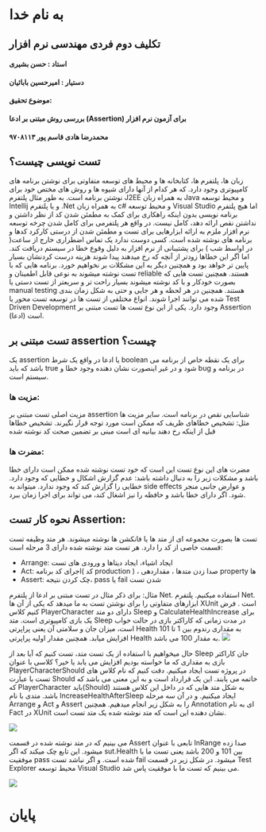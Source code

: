 # به نام خدا

## تکلیف دوم فردی مهندسی نرم افزار 
#### استاد : حسن بشیری
#### دستیار : امیرحسین بابائیان
#### موضوع تحقیق:
#### بررسی روش مبتنی بر ادعا (Assertion) برای آزمون نرم افزار
#### محمدرضا هادی قاسم پور ۹۷۰۸۱۱۳



## تست نویسی چیست؟
زبان ها، پلتفرم ها، کتابخانه ها و محیط های توسعه متفاوتی برای نوشتن برنامه های کامپیوتری وجود دارد. که هر کدام از آنها دارای شیوه ها و روش های مختص خود برای نوشتن برنامه است. به طور مثال پلتفرم J2EE به همراه زبان Java و محیط توسعه Intellij و یا پلتفرم .Net به همراه زبان c# و محیط توسعه Visual Studio
اما هیچ پلتفرم برنامه نویسی بدون اینکه راهکاری برای کمک به مطمئن شدن کد از نظر داشتن و نداشتن نقص ارائه دهد، کامل نیست.
در واقع هر پلتفرمی برای کامل شدن چرخه توسعه نرم افزار ملزم به ارائه ابزارهایی برای تست و مطمئن شدن از درستی کارکرد کدها و برنامه های نوشته شده است.
کسی دوست ندارد  یک تماس اضطراری خارج از ساعت( در اواسط شب )  برای پشتیبانی از نرم افزار به دلیل وقوع خطا در سیستم دریافت کند. اما اگر این خطاها زودتر از آنچه که رخ میدهند پیدا شوند هزینه درست کردنشان بسیار پایین تر خواهد بود و همچنین دیگر به این مشکلات بر نخواهیم خورد.
برنامه هایی که با تست نوشته میشوند به نوعی قابل اطمینان و reliable هستند. همچنین تست هایی که بصورت خودکار و با کد نوشته میشوند بسیار راحت تر و سریعتر از تست دستی یا manual testing هستند. همچنین در هر لحظه و هر جایی و حتی به شکل زمان بندی شده می توانند اجرا شوند.
انواع مختلفی از تست ها در توسعه تست محور یا Test Driven Development وجود دارد. یکی از این نوع تست ها تست مبتنی بر Assertion (ادعا) است.

## تست مبتنی بر assertion چیست؟
یک assertion یا ادعا در واقع یک شرط boolean برای یک نقطه خاص از برنامه می باشد که باید true شود و در غیر اینصورت نشان دهنده وجود خطا و bug در برنامه و سیستم است.
### مزیت ها:
مزیت اصلی تست مبتنی بر assertion شناسایی نقص در برنامه است. سایر مزیت ها مثل:
تشخیص خطاهای ظریف که ممکن است مورد توجه قرار نگیرند.
تشخیص خطاها قبل از اینکه رخ دهند
بیانیه ای است مبنی بر تضمین صحت کد نوشته شده

### مضرت ها:
مضرت های این نوع تست این است که خود تست نوشته شده ممکن است دارای خطا باشد و مشکلات زیر را به دنبال داشته باشد:
عدم گزارش اشکال و خطایی که وجود دارد.
خطایی را گزارش کند که وجود ندارد.
میتواند به side effects و عوارض جانبی منجر شود.
اگر دارای خطا باشد و حافظه را نیز اشغال کند، می تواند برای اجرا زمان ببرد.



## نحوه کار تست Assertion:
تست ها بصورت مجموعه ای از متد ها یا فانکشن ها نوشته میشوند. هر متد وظیفه تست قسمت خاصی از کد را دارد.
هر تست متد نوشته شده دارای 3 مرحله است:
- Arrange: ایجاد اشیاء، ایجاد دیتاها و ورودی های تست
- Act: اجرای کد برنامه( کد production ) ، صدا زدن متدها ، مقداردهی property ها
- Assert: چک کردن نتیجه، pass یا fail شدن تست



مثال:
برای ذکر مثال در تست مبتنی بر ادعا از پلتفرم Net. استفاده میکنیم. پلتفرم Net. ابزارهای متفاوتی را برای نوشتن تست به ما میدهد که یکی از آن ها XUnit است
.
فرض کنیم کلاس PlayerCharacter دارای دو متد Sleep و CalculateHealthIncrease برای یک بازی کامپیوتری است.  متد Sleep در مدت زمانی که کاراکتر بازی در حالت خواب است، میزان جان و سلامتی آن یعنی پراپرتی Health به مقداری رندوم بین 1 تا 101 افزایش میابد.
همچنین مقدار اولیه پراپرتی Health به مقدار 100 می باشد.
![](https://lh6.googleusercontent.com/RrET4t41mXylaa-d9TTQ1YhEwgkLSbHWtCKDOpsNvboRHxRXYI_vXwcIWQZA9NcC-3VQksiZ5QOfEdhzIDUdHNFvfuYZUbNyzIncBVYCsgHeAMAhL3_w6ACbLaygpy6pBG6YKT4Kjo_ojkGxhg)

حال میخواهیم با استفاده از یک تست متد، تست کنیم که آیا بعد از Sleep جان کاراکتر بازی به مقداری که ما خواسته بودیم افزایش می یابد یا خیر؟
کلاسی با عنوان PlayerCharacterShould در پروژه تست ایجاد میکنیم. دقت کنیم که نام کلاس های تست با عبارت Should خاتمه می یابند. این یک قرارداد است و به این معنی می باشد که که PlayerCharacter باید(Should) به شکل متد هایی که در داخل این کلاس هستند باشد.
متدی با نام IncreaseHealthAfterSleep ایجاد میکنیم. و در آن سه مرحله Arrange و Act و Assert را به شکل زیر انجام میدهیم.
همچنین Annotation ای به نام Fact در XUnit نشان دهنده این است که متد نوشته شده یک متد تست است.


![](https://lh4.googleusercontent.com/byNNrAQh1GW7i7kcHGWGJQyBiS20zxHaxobBEcnJK5jgLqm5IvtN_pvtLZJb824XXqUpAWaqxYKasBHnRvfO8SCWSPupVzP02FISAHHe3gjFAyG7QY7TIEZYZz7ZIgAL9zY5ZQ7KErRYeiW-zw)

می بینیم که در متد نوشته شده در قسمت Assert تابعی با عنوان InRange صدا زده میشود. این تابع چک میکند که اگر sut.Health بین 101 و 200 باشد یعنی تست ما با موفقیت pass شده است. و اگر نباشد تست fail میشود.
در شکل زیر در قسمت Test Explorer محیط توسعه Visual Studio می بینیم که تست ما با موفقیت پاس شد.



![](https://lh5.googleusercontent.com/RW17udPVehxRZYiDcbs8iSTVummEhMD3rL7nDFr4bxwhPy0Nd1h1Fy2J__CQMYNCOCf8K_-TEUgbITSxne1W2jHuG6zA3qzTqWW-HaubdDKB4jUwmgi-UGiUerb-Jpqifn3H4tgLF5UCm_xuDA)


# پایان

